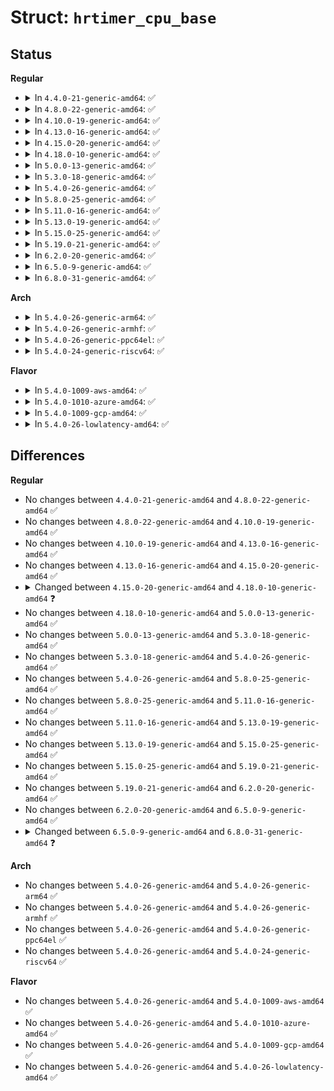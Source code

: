 # Struct: <code>hrtimer_cpu_base</code>

## Status
<b>Regular</b>
<ul>
<li>
<details>
<summary>In <code>4.4.0-21-generic-amd64</code>: ✅</summary>

```c
struct hrtimer_cpu_base {
    raw_spinlock_t lock;
    seqcount_t seq;
    struct hrtimer * running;
    unsigned int cpu;
    unsigned int active_bases;
    unsigned int clock_was_set_seq;
    bool migration_enabled;
    bool nohz_active;
    unsigned int in_hrtirq;
    unsigned int hres_active;
    unsigned int hang_detected;
    ktime_t expires_next;
    struct hrtimer * next_timer;
    unsigned int nr_events;
    unsigned int nr_retries;
    unsigned int nr_hangs;
    unsigned int max_hang_time;
    struct hrtimer_clock_base[4] clock_base;
}
```
</details>
</li>
<li>
<details>
<summary>In <code>4.8.0-22-generic-amd64</code>: ✅</summary>

```c
struct hrtimer_cpu_base {
    raw_spinlock_t lock;
    seqcount_t seq;
    struct hrtimer * running;
    unsigned int cpu;
    unsigned int active_bases;
    unsigned int clock_was_set_seq;
    bool migration_enabled;
    bool nohz_active;
    unsigned int in_hrtirq;
    unsigned int hres_active;
    unsigned int hang_detected;
    ktime_t expires_next;
    struct hrtimer * next_timer;
    unsigned int nr_events;
    unsigned int nr_retries;
    unsigned int nr_hangs;
    unsigned int max_hang_time;
    struct hrtimer_clock_base[4] clock_base;
}
```
</details>
</li>
<li>
<details>
<summary>In <code>4.10.0-19-generic-amd64</code>: ✅</summary>

```c
struct hrtimer_cpu_base {
    raw_spinlock_t lock;
    seqcount_t seq;
    struct hrtimer * running;
    unsigned int cpu;
    unsigned int active_bases;
    unsigned int clock_was_set_seq;
    bool migration_enabled;
    bool nohz_active;
    unsigned int in_hrtirq;
    unsigned int hres_active;
    unsigned int hang_detected;
    ktime_t expires_next;
    struct hrtimer * next_timer;
    unsigned int nr_events;
    unsigned int nr_retries;
    unsigned int nr_hangs;
    unsigned int max_hang_time;
    struct hrtimer_clock_base[4] clock_base;
}
```
</details>
</li>
<li>
<details>
<summary>In <code>4.13.0-16-generic-amd64</code>: ✅</summary>

```c
struct hrtimer_cpu_base {
    raw_spinlock_t lock;
    seqcount_t seq;
    struct hrtimer * running;
    unsigned int cpu;
    unsigned int active_bases;
    unsigned int clock_was_set_seq;
    bool migration_enabled;
    bool nohz_active;
    unsigned int in_hrtirq;
    unsigned int hres_active;
    unsigned int hang_detected;
    ktime_t expires_next;
    struct hrtimer * next_timer;
    unsigned int nr_events;
    unsigned int nr_retries;
    unsigned int nr_hangs;
    unsigned int max_hang_time;
    struct hrtimer_clock_base[4] clock_base;
}
```
</details>
</li>
<li>
<details>
<summary>In <code>4.15.0-20-generic-amd64</code>: ✅</summary>

```c
struct hrtimer_cpu_base {
    raw_spinlock_t lock;
    seqcount_t seq;
    struct hrtimer * running;
    unsigned int cpu;
    unsigned int active_bases;
    unsigned int clock_was_set_seq;
    bool migration_enabled;
    bool nohz_active;
    unsigned int in_hrtirq;
    unsigned int hres_active;
    unsigned int hang_detected;
    ktime_t expires_next;
    struct hrtimer * next_timer;
    unsigned int nr_events;
    unsigned int nr_retries;
    unsigned int nr_hangs;
    unsigned int max_hang_time;
    struct hrtimer_clock_base[4] clock_base;
}
```
</details>
</li>
<li>
<details>
<summary>In <code>4.18.0-10-generic-amd64</code>: ✅</summary>

```c
struct hrtimer_cpu_base {
    raw_spinlock_t lock;
    unsigned int cpu;
    unsigned int active_bases;
    unsigned int clock_was_set_seq;
    unsigned int hres_active;
    unsigned int in_hrtirq;
    unsigned int hang_detected;
    unsigned int softirq_activated;
    unsigned int nr_events;
    short unsigned int nr_retries;
    short unsigned int nr_hangs;
    unsigned int max_hang_time;
    ktime_t expires_next;
    struct hrtimer * next_timer;
    ktime_t softirq_expires_next;
    struct hrtimer * softirq_next_timer;
    struct hrtimer_clock_base[8] clock_base;
}
```
</details>
</li>
<li>
<details>
<summary>In <code>5.0.0-13-generic-amd64</code>: ✅</summary>

```c
struct hrtimer_cpu_base {
    raw_spinlock_t lock;
    unsigned int cpu;
    unsigned int active_bases;
    unsigned int clock_was_set_seq;
    unsigned int hres_active;
    unsigned int in_hrtirq;
    unsigned int hang_detected;
    unsigned int softirq_activated;
    unsigned int nr_events;
    short unsigned int nr_retries;
    short unsigned int nr_hangs;
    unsigned int max_hang_time;
    ktime_t expires_next;
    struct hrtimer * next_timer;
    ktime_t softirq_expires_next;
    struct hrtimer * softirq_next_timer;
    struct hrtimer_clock_base[8] clock_base;
}
```
</details>
</li>
<li>
<details>
<summary>In <code>5.3.0-18-generic-amd64</code>: ✅</summary>

```c
struct hrtimer_cpu_base {
    raw_spinlock_t lock;
    unsigned int cpu;
    unsigned int active_bases;
    unsigned int clock_was_set_seq;
    unsigned int hres_active;
    unsigned int in_hrtirq;
    unsigned int hang_detected;
    unsigned int softirq_activated;
    unsigned int nr_events;
    short unsigned int nr_retries;
    short unsigned int nr_hangs;
    unsigned int max_hang_time;
    ktime_t expires_next;
    struct hrtimer * next_timer;
    ktime_t softirq_expires_next;
    struct hrtimer * softirq_next_timer;
    struct hrtimer_clock_base[8] clock_base;
}
```
</details>
</li>
<li>
<details>
<summary>In <code>5.4.0-26-generic-amd64</code>: ✅</summary>

```c
struct hrtimer_cpu_base {
    raw_spinlock_t lock;
    unsigned int cpu;
    unsigned int active_bases;
    unsigned int clock_was_set_seq;
    unsigned int hres_active;
    unsigned int in_hrtirq;
    unsigned int hang_detected;
    unsigned int softirq_activated;
    unsigned int nr_events;
    short unsigned int nr_retries;
    short unsigned int nr_hangs;
    unsigned int max_hang_time;
    ktime_t expires_next;
    struct hrtimer * next_timer;
    ktime_t softirq_expires_next;
    struct hrtimer * softirq_next_timer;
    struct hrtimer_clock_base[8] clock_base;
}
```
</details>
</li>
<li>
<details>
<summary>In <code>5.8.0-25-generic-amd64</code>: ✅</summary>

```c
struct hrtimer_cpu_base {
    raw_spinlock_t lock;
    unsigned int cpu;
    unsigned int active_bases;
    unsigned int clock_was_set_seq;
    unsigned int hres_active;
    unsigned int in_hrtirq;
    unsigned int hang_detected;
    unsigned int softirq_activated;
    unsigned int nr_events;
    short unsigned int nr_retries;
    short unsigned int nr_hangs;
    unsigned int max_hang_time;
    ktime_t expires_next;
    struct hrtimer * next_timer;
    ktime_t softirq_expires_next;
    struct hrtimer * softirq_next_timer;
    struct hrtimer_clock_base[8] clock_base;
}
```
</details>
</li>
<li>
<details>
<summary>In <code>5.11.0-16-generic-amd64</code>: ✅</summary>

```c
struct hrtimer_cpu_base {
    raw_spinlock_t lock;
    unsigned int cpu;
    unsigned int active_bases;
    unsigned int clock_was_set_seq;
    unsigned int hres_active;
    unsigned int in_hrtirq;
    unsigned int hang_detected;
    unsigned int softirq_activated;
    unsigned int nr_events;
    short unsigned int nr_retries;
    short unsigned int nr_hangs;
    unsigned int max_hang_time;
    ktime_t expires_next;
    struct hrtimer * next_timer;
    ktime_t softirq_expires_next;
    struct hrtimer * softirq_next_timer;
    struct hrtimer_clock_base[8] clock_base;
}
```
</details>
</li>
<li>
<details>
<summary>In <code>5.13.0-19-generic-amd64</code>: ✅</summary>

```c
struct hrtimer_cpu_base {
    raw_spinlock_t lock;
    unsigned int cpu;
    unsigned int active_bases;
    unsigned int clock_was_set_seq;
    unsigned int hres_active;
    unsigned int in_hrtirq;
    unsigned int hang_detected;
    unsigned int softirq_activated;
    unsigned int nr_events;
    short unsigned int nr_retries;
    short unsigned int nr_hangs;
    unsigned int max_hang_time;
    ktime_t expires_next;
    struct hrtimer * next_timer;
    ktime_t softirq_expires_next;
    struct hrtimer * softirq_next_timer;
    struct hrtimer_clock_base[8] clock_base;
}
```
</details>
</li>
<li>
<details>
<summary>In <code>5.15.0-25-generic-amd64</code>: ✅</summary>

```c
struct hrtimer_cpu_base {
    raw_spinlock_t lock;
    unsigned int cpu;
    unsigned int active_bases;
    unsigned int clock_was_set_seq;
    unsigned int hres_active;
    unsigned int in_hrtirq;
    unsigned int hang_detected;
    unsigned int softirq_activated;
    unsigned int nr_events;
    short unsigned int nr_retries;
    short unsigned int nr_hangs;
    unsigned int max_hang_time;
    ktime_t expires_next;
    struct hrtimer * next_timer;
    ktime_t softirq_expires_next;
    struct hrtimer * softirq_next_timer;
    struct hrtimer_clock_base[8] clock_base;
}
```
</details>
</li>
<li>
<details>
<summary>In <code>5.19.0-21-generic-amd64</code>: ✅</summary>

```c
struct hrtimer_cpu_base {
    raw_spinlock_t lock;
    unsigned int cpu;
    unsigned int active_bases;
    unsigned int clock_was_set_seq;
    unsigned int hres_active;
    unsigned int in_hrtirq;
    unsigned int hang_detected;
    unsigned int softirq_activated;
    unsigned int nr_events;
    short unsigned int nr_retries;
    short unsigned int nr_hangs;
    unsigned int max_hang_time;
    ktime_t expires_next;
    struct hrtimer * next_timer;
    ktime_t softirq_expires_next;
    struct hrtimer * softirq_next_timer;
    struct hrtimer_clock_base[8] clock_base;
}
```
</details>
</li>
<li>
<details>
<summary>In <code>6.2.0-20-generic-amd64</code>: ✅</summary>

```c
struct hrtimer_cpu_base {
    raw_spinlock_t lock;
    unsigned int cpu;
    unsigned int active_bases;
    unsigned int clock_was_set_seq;
    unsigned int hres_active;
    unsigned int in_hrtirq;
    unsigned int hang_detected;
    unsigned int softirq_activated;
    unsigned int nr_events;
    short unsigned int nr_retries;
    short unsigned int nr_hangs;
    unsigned int max_hang_time;
    ktime_t expires_next;
    struct hrtimer * next_timer;
    ktime_t softirq_expires_next;
    struct hrtimer * softirq_next_timer;
    struct hrtimer_clock_base[8] clock_base;
}
```
</details>
</li>
<li>
<details>
<summary>In <code>6.5.0-9-generic-amd64</code>: ✅</summary>

```c
struct hrtimer_cpu_base {
    raw_spinlock_t lock;
    unsigned int cpu;
    unsigned int active_bases;
    unsigned int clock_was_set_seq;
    unsigned int hres_active;
    unsigned int in_hrtirq;
    unsigned int hang_detected;
    unsigned int softirq_activated;
    unsigned int nr_events;
    short unsigned int nr_retries;
    short unsigned int nr_hangs;
    unsigned int max_hang_time;
    ktime_t expires_next;
    struct hrtimer * next_timer;
    ktime_t softirq_expires_next;
    struct hrtimer * softirq_next_timer;
    struct hrtimer_clock_base[8] clock_base;
}
```
</details>
</li>
<li>
<details>
<summary>In <code>6.8.0-31-generic-amd64</code>: ✅</summary>

```c
struct hrtimer_cpu_base {
    raw_spinlock_t lock;
    unsigned int cpu;
    unsigned int active_bases;
    unsigned int clock_was_set_seq;
    unsigned int hres_active;
    unsigned int in_hrtirq;
    unsigned int hang_detected;
    unsigned int softirq_activated;
    unsigned int online;
    unsigned int nr_events;
    short unsigned int nr_retries;
    short unsigned int nr_hangs;
    unsigned int max_hang_time;
    ktime_t expires_next;
    struct hrtimer * next_timer;
    ktime_t softirq_expires_next;
    struct hrtimer * softirq_next_timer;
    struct hrtimer_clock_base[8] clock_base;
}
```
</details>
</li>
</ul>
<b>Arch</b>
<ul>
<li>
<details>
<summary>In <code>5.4.0-26-generic-arm64</code>: ✅</summary>

```c
struct hrtimer_cpu_base {
    raw_spinlock_t lock;
    unsigned int cpu;
    unsigned int active_bases;
    unsigned int clock_was_set_seq;
    unsigned int hres_active;
    unsigned int in_hrtirq;
    unsigned int hang_detected;
    unsigned int softirq_activated;
    unsigned int nr_events;
    short unsigned int nr_retries;
    short unsigned int nr_hangs;
    unsigned int max_hang_time;
    ktime_t expires_next;
    struct hrtimer * next_timer;
    ktime_t softirq_expires_next;
    struct hrtimer * softirq_next_timer;
    struct hrtimer_clock_base[8] clock_base;
}
```
</details>
</li>
<li>
<details>
<summary>In <code>5.4.0-26-generic-armhf</code>: ✅</summary>

```c
struct hrtimer_cpu_base {
    raw_spinlock_t lock;
    unsigned int cpu;
    unsigned int active_bases;
    unsigned int clock_was_set_seq;
    unsigned int hres_active;
    unsigned int in_hrtirq;
    unsigned int hang_detected;
    unsigned int softirq_activated;
    unsigned int nr_events;
    short unsigned int nr_retries;
    short unsigned int nr_hangs;
    unsigned int max_hang_time;
    ktime_t expires_next;
    struct hrtimer * next_timer;
    ktime_t softirq_expires_next;
    struct hrtimer * softirq_next_timer;
    struct hrtimer_clock_base[8] clock_base;
}
```
</details>
</li>
<li>
<details>
<summary>In <code>5.4.0-26-generic-ppc64el</code>: ✅</summary>

```c
struct hrtimer_cpu_base {
    raw_spinlock_t lock;
    unsigned int cpu;
    unsigned int active_bases;
    unsigned int clock_was_set_seq;
    unsigned int hres_active;
    unsigned int in_hrtirq;
    unsigned int hang_detected;
    unsigned int softirq_activated;
    unsigned int nr_events;
    short unsigned int nr_retries;
    short unsigned int nr_hangs;
    unsigned int max_hang_time;
    ktime_t expires_next;
    struct hrtimer * next_timer;
    ktime_t softirq_expires_next;
    struct hrtimer * softirq_next_timer;
    struct hrtimer_clock_base[8] clock_base;
}
```
</details>
</li>
<li>
<details>
<summary>In <code>5.4.0-24-generic-riscv64</code>: ✅</summary>

```c
struct hrtimer_cpu_base {
    raw_spinlock_t lock;
    unsigned int cpu;
    unsigned int active_bases;
    unsigned int clock_was_set_seq;
    unsigned int hres_active;
    unsigned int in_hrtirq;
    unsigned int hang_detected;
    unsigned int softirq_activated;
    unsigned int nr_events;
    short unsigned int nr_retries;
    short unsigned int nr_hangs;
    unsigned int max_hang_time;
    ktime_t expires_next;
    struct hrtimer * next_timer;
    ktime_t softirq_expires_next;
    struct hrtimer * softirq_next_timer;
    struct hrtimer_clock_base[8] clock_base;
}
```
</details>
</li>
</ul>
<b>Flavor</b>
<ul>
<li>
<details>
<summary>In <code>5.4.0-1009-aws-amd64</code>: ✅</summary>

```c
struct hrtimer_cpu_base {
    raw_spinlock_t lock;
    unsigned int cpu;
    unsigned int active_bases;
    unsigned int clock_was_set_seq;
    unsigned int hres_active;
    unsigned int in_hrtirq;
    unsigned int hang_detected;
    unsigned int softirq_activated;
    unsigned int nr_events;
    short unsigned int nr_retries;
    short unsigned int nr_hangs;
    unsigned int max_hang_time;
    ktime_t expires_next;
    struct hrtimer * next_timer;
    ktime_t softirq_expires_next;
    struct hrtimer * softirq_next_timer;
    struct hrtimer_clock_base[8] clock_base;
}
```
</details>
</li>
<li>
<details>
<summary>In <code>5.4.0-1010-azure-amd64</code>: ✅</summary>

```c
struct hrtimer_cpu_base {
    raw_spinlock_t lock;
    unsigned int cpu;
    unsigned int active_bases;
    unsigned int clock_was_set_seq;
    unsigned int hres_active;
    unsigned int in_hrtirq;
    unsigned int hang_detected;
    unsigned int softirq_activated;
    unsigned int nr_events;
    short unsigned int nr_retries;
    short unsigned int nr_hangs;
    unsigned int max_hang_time;
    ktime_t expires_next;
    struct hrtimer * next_timer;
    ktime_t softirq_expires_next;
    struct hrtimer * softirq_next_timer;
    struct hrtimer_clock_base[8] clock_base;
}
```
</details>
</li>
<li>
<details>
<summary>In <code>5.4.0-1009-gcp-amd64</code>: ✅</summary>

```c
struct hrtimer_cpu_base {
    raw_spinlock_t lock;
    unsigned int cpu;
    unsigned int active_bases;
    unsigned int clock_was_set_seq;
    unsigned int hres_active;
    unsigned int in_hrtirq;
    unsigned int hang_detected;
    unsigned int softirq_activated;
    unsigned int nr_events;
    short unsigned int nr_retries;
    short unsigned int nr_hangs;
    unsigned int max_hang_time;
    ktime_t expires_next;
    struct hrtimer * next_timer;
    ktime_t softirq_expires_next;
    struct hrtimer * softirq_next_timer;
    struct hrtimer_clock_base[8] clock_base;
}
```
</details>
</li>
<li>
<details>
<summary>In <code>5.4.0-26-lowlatency-amd64</code>: ✅</summary>

```c
struct hrtimer_cpu_base {
    raw_spinlock_t lock;
    unsigned int cpu;
    unsigned int active_bases;
    unsigned int clock_was_set_seq;
    unsigned int hres_active;
    unsigned int in_hrtirq;
    unsigned int hang_detected;
    unsigned int softirq_activated;
    unsigned int nr_events;
    short unsigned int nr_retries;
    short unsigned int nr_hangs;
    unsigned int max_hang_time;
    ktime_t expires_next;
    struct hrtimer * next_timer;
    ktime_t softirq_expires_next;
    struct hrtimer * softirq_next_timer;
    struct hrtimer_clock_base[8] clock_base;
}
```
</details>
</li>
</ul>

## Differences
<b>Regular</b>
<ul>
<li>
No changes between <code>4.4.0-21-generic-amd64</code> and <code>4.8.0-22-generic-amd64</code> ✅
</li>
<li>
No changes between <code>4.8.0-22-generic-amd64</code> and <code>4.10.0-19-generic-amd64</code> ✅
</li>
<li>
No changes between <code>4.10.0-19-generic-amd64</code> and <code>4.13.0-16-generic-amd64</code> ✅
</li>
<li>
No changes between <code>4.13.0-16-generic-amd64</code> and <code>4.15.0-20-generic-amd64</code> ✅
</li>
<li>
<details>
<summary>Changed between <code>4.15.0-20-generic-amd64</code> and <code>4.18.0-10-generic-amd64</code> ❓</summary>
<ul>
<li>
<b>Field added. </b>
<code>unsigned int softirq_activated</code>
</li>
<li>
<b>Field added. </b>
<code>ktime_t softirq_expires_next</code>
</li>
<li>
<b>Field added. </b>
<code>struct hrtimer * softirq_next_timer</code>
</li>
<li>
<b>Field removed. </b>
<code>seqcount_t seq</code>
</li>
<li>
<b>Field removed. </b>
<code>struct hrtimer * running</code>
</li>
<li>
<b>Field removed. </b>
<code>bool migration_enabled</code>
</li>
<li>
<b>Field removed. </b>
<code>bool nohz_active</code>
</li>
<li>
<b>Field type changed. </b>
<code>unsigned int nr_retries</code> ➡️ <code>short unsigned int nr_retries</code>
</li>
<li>
<b>Field type changed. </b>
<code>unsigned int nr_hangs</code> ➡️ <code>short unsigned int nr_hangs</code>
</li>
<li>
<b>Field type changed. </b>
<code>struct hrtimer_clock_base[4] clock_base</code> ➡️ <code>struct hrtimer_clock_base[8] clock_base</code>
</li>
</ul>
</details>
</li>
<li>
No changes between <code>4.18.0-10-generic-amd64</code> and <code>5.0.0-13-generic-amd64</code> ✅
</li>
<li>
No changes between <code>5.0.0-13-generic-amd64</code> and <code>5.3.0-18-generic-amd64</code> ✅
</li>
<li>
No changes between <code>5.3.0-18-generic-amd64</code> and <code>5.4.0-26-generic-amd64</code> ✅
</li>
<li>
No changes between <code>5.4.0-26-generic-amd64</code> and <code>5.8.0-25-generic-amd64</code> ✅
</li>
<li>
No changes between <code>5.8.0-25-generic-amd64</code> and <code>5.11.0-16-generic-amd64</code> ✅
</li>
<li>
No changes between <code>5.11.0-16-generic-amd64</code> and <code>5.13.0-19-generic-amd64</code> ✅
</li>
<li>
No changes between <code>5.13.0-19-generic-amd64</code> and <code>5.15.0-25-generic-amd64</code> ✅
</li>
<li>
No changes between <code>5.15.0-25-generic-amd64</code> and <code>5.19.0-21-generic-amd64</code> ✅
</li>
<li>
No changes between <code>5.19.0-21-generic-amd64</code> and <code>6.2.0-20-generic-amd64</code> ✅
</li>
<li>
No changes between <code>6.2.0-20-generic-amd64</code> and <code>6.5.0-9-generic-amd64</code> ✅
</li>
<li>
<details>
<summary>Changed between <code>6.5.0-9-generic-amd64</code> and <code>6.8.0-31-generic-amd64</code> ❓</summary>
<ul>
<li>
<b>Field added. </b>
<code>unsigned int online</code>
</li>
</ul>
</details>
</li>
</ul>
<b>Arch</b>
<ul>
<li>
No changes between <code>5.4.0-26-generic-amd64</code> and <code>5.4.0-26-generic-arm64</code> ✅
</li>
<li>
No changes between <code>5.4.0-26-generic-amd64</code> and <code>5.4.0-26-generic-armhf</code> ✅
</li>
<li>
No changes between <code>5.4.0-26-generic-amd64</code> and <code>5.4.0-26-generic-ppc64el</code> ✅
</li>
<li>
No changes between <code>5.4.0-26-generic-amd64</code> and <code>5.4.0-24-generic-riscv64</code> ✅
</li>
</ul>
<b>Flavor</b>
<ul>
<li>
No changes between <code>5.4.0-26-generic-amd64</code> and <code>5.4.0-1009-aws-amd64</code> ✅
</li>
<li>
No changes between <code>5.4.0-26-generic-amd64</code> and <code>5.4.0-1010-azure-amd64</code> ✅
</li>
<li>
No changes between <code>5.4.0-26-generic-amd64</code> and <code>5.4.0-1009-gcp-amd64</code> ✅
</li>
<li>
No changes between <code>5.4.0-26-generic-amd64</code> and <code>5.4.0-26-lowlatency-amd64</code> ✅
</li>
</ul>
